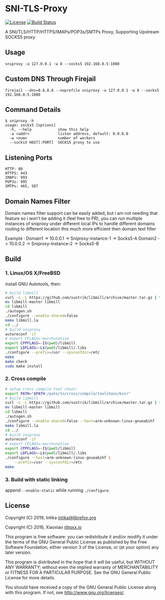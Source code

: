 # SNI-TLS-Proxy #

[![License](https://api.pxx.io/badge/badge/license-GPL%20v3.0-blue.svg)](https://www.gnu.org/licenses/gpl.html)
[![Build Status](https://ci.pxx.io/buildStatus/icon?job=sniproxy)](https://ci.pxx.io/job/sniproxy)

A SNI/TLS/HTTP/HTTPS/IMAPs/POP3s/SMTPs Proxy, Supporting Upstream SOCKS5 proxy

## Usage ##

`sniproxy -a 127.0.0.1 -w 8 --socks5 192.168.0.5:1080`

## Custom DNS Through Firejail ##

`firejail --dns=8.8.8.8 --noprofile sniproxy -a 127.0.0.1 -w 8 --socks5 192.168.0.5:1080`

## Command Details ##

```
$ sniproxy -h
usage: socks5 [options]
  -h, --help            show this help
  -a <addr>             listen address, default: 0.0.0.0
  -w <num>              number of workers
  --socks5 HOST[:PORT]  SOCKS5 proxy to use
```

## Listening Ports ##

```
HTTP: 80 
HTTPS: 443 
IMAPs: 993 
POP3s: 995 
SMTPs: 465, 587
```

## Domain Names Filter ##

Domain names filter support can be easily added, but i am not needing that feature so i won't be adding it (feel free to PR), you can run multiple instances of sniproxy under different local IPs to handle different domains routing to different location this much more efficient then domain text filter

Example : Domain1 -> 10.0.0.1 -> Sniproxy-instance-1 -> Socks5-A
          Domain2 -> 10.0.0.2 -> Sniproxy-instance-2 -> Socks5-B
 
## Build ##

### 1. Linux/OS X/FreeBSD ###

install GNU Autotools, then:

```bash
# build libmill
curl -s -L https://github.com/sustrik/libmill/archive/master.tar.gz | tar -zxf -
mv libmill-master libmill
cd libmill
./autogen.sh
./configure --enable-shared=false
make libmill.la
cd ../
# build sniproxy
autoreconf -if
# export CFLAGS=-march=native
export CPPFLAGS=-I$(pwd)/libmill
export LDFLAGS=-L$(pwd)/libmill/.libs
./configure --prefix=/usr --sysconfdir=/etc
make
make check
sudo make install
```


### 2. Cross compile ###

```bash
# setup cross compile tool chain:
export PATH="$PATH:/pato/to/cross/compile/toolchain/bin/"
# build libmill
curl -s -L https://github.com/sustrik/libmill/archive/master.tar.gz | tar -zxf -
mv libmill-master libmill
cd libmill
./autogen.sh
./configure --enable-shared=false --host=arm-unknown-linux-gnueabihf
make libmill.la
cd ../
# build sniproxy
autoreconf -if
# export CFLAGS=-march=native
export CPPFLAGS=-I$(pwd)/libmill
export LDFLAGS=-L$(pwd)/libmill/.libs
./configure --host=arm-unknown-linux-gnueabihf \
    --prefix=/usr --sysconfdir=/etc
make
```


### 3. Build with static linking ###

append `--enable-static` while running `./configure`.


## License ##

Copyright (C) 2019, Intika <intika@librefox.org>

Copyright (C) 2016, Xiaoxiao <i@pxx.io>


This program is free software: you can redistribute it and/or modify
it under the terms of the GNU General Public License as published by
the Free Software Foundation, either version 3 of the License, or
(at your option) any later version.

This program is distributed in the hope that it will be useful,
but WITHOUT ANY WARRANTY; without even the implied warranty of
MERCHANTABILITY or FITNESS FOR A PARTICULAR PURPOSE.  See the
GNU General Public License for more details.

You should have received a copy of the GNU General Public License
along with this program. If not, see <http://www.gnu.org/licenses/>.

